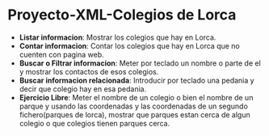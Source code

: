 # Proyecto-XML-Colegios de Lorca

* **Listar informacion**: Mostrar los colegios que hay en Lorca.
* **Contar informacion**: Contar los colegios que hay en Lorca que no cuenten con pagina web.
* **Buscar o Filtrar informacion**: Meter por teclado un nombre o parte de el y mostrar los contactos de esos colegios.
* **Buscar informacion relacionada**: Introducir por teclado una pedania y decir que colegio hay en esa pedania.
* **Ejercicio Libre**: Meter el nombre de un colegio o bien el nombre de un parque y usando las coordenadas y las coordenadas de un segundo fichero(parques de lorca), mostrar que parques estan cerca de algun colegio o que colegios tienen parques cerca.